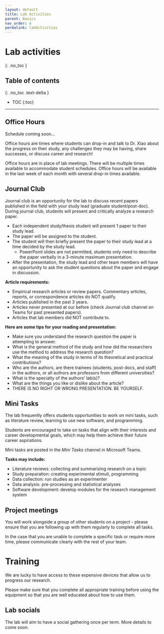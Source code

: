 ```yaml
---
layout: default
title: Lab Activities
parent: Basics
nav_order: 4
permalink: labActivities
---
```


# Lab activities
{: .no_toc }

## Table of contents
{: .no_toc .text-delta }

* TOC
{:toc}

---

## Office Hours

Schedule coming soon...

Office hours are times where students can drop-in and talk to Dr. Xiao about the progress on their study, any challenges they may be having, share successes, or discuss career and research!

Office hours are in place of lab meetings. There will be multiple times available to accommodate student schedules. Office hours will be available in the last week of each month with several drop-in times available. 
## Journal Club

Journal club is an opportunity for the lab to discuss recent papers published in the field with your study lead (graduate student/post-doc). During journal club, students will present and critically analyze a research paper. 

- Each independent study/thesis student will present 1 paper to their study lead. 
- The paper will be assigned to the student. 
- The student will then briefly present the paper to their study lead at a time decided by the study lead. 
  - PowerPoint slides are not permitted, students only need to describe the paper verbally in a 3-minute maximum presentation. 
- After the presentation, the study lead and other team members will have an opportunity to ask the student questions about the paper and engage in discussion. 

**Article requirements:**
-	Empirical research articles or review papers. Commentary articles, reports, or correspondence articles do NOT qualify.
-	Articles published in the past 3 years.
-	Articles never presented at our  before (check Journal club channel on Teams for past presented papers).
- Articles that lab members did NOT contribute to.


**Here are some tips for your reading and presentation:**
- Make sure you understand the research question the paper is attempting to answer.
-	What is the general method of the study and how did the researchers use the method to address the research question?
- What the meaning of the study in terms of its theoretical and practical contributions?
-	Who are the authors, are there trainees (students, post-docs, and staff) in the authors, or all authors are professors from different universities?
-	What is the specialty of the authors’ lab(s)?
-	What are the things you like or dislike about the article?
-	THERE IS NO RIGHT OR WRONG PRESENTATION. BE YOURSELF.

## Mini Tasks 
The lab frequently offers students opportunities to work on mini tasks, such as literature review, learning to use new software, and programming. 

Students are encouraged to take on tasks that align with their interests and career developmental goals, which may help them achieve their future career aspirations. 

Mini tasks are posted in the *Mini Tasks* channel in Microsoft Teams. 

**Tasks may include:**
- Literature reviews: collecting and summarizing research on a topic
- Study preparation: creating experimental stimuli, programming
- Data collection: run studies as an experimenter
- Data analysis: pre-processing and statistical analyses
- Software development: develop modules for the research management system

## Project meetings
You will work alongside a group of other students on a project - please ensure that you are following up with them regularly to complete all tasks.

In the case that you are unable to complete a specific task or require more time, please communicate clearly with the rest of your team. 

# Training

We are lucky to have access to these expensive devices that allow us to progress our research. 

Please make sure that you complete all appropriate training before using the equipment so that you are well educated about how to use them.

## Lab socials

The lab will aim to have a social gathering once per term. More details to come soon. 

